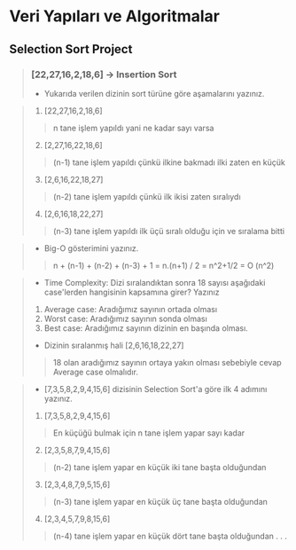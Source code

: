 # Veri Yapıları ve Algoritmalar

## Selection Sort Project

> ### [22,27,16,2,18,6] -> Insertion Sort
>
> - Yukarıda verilen dizinin sort türüne göre aşamalarını yazınız.

>   1. [22,27,16,2,18,6]         
>>  n tane işlem yapıldı yani ne kadar sayı varsa
>   2. [2,27,16,22,18,6]
>>  (n-1) tane işlem yapıldı çünkü ilkine bakmadı ilki zaten en küçük
>   3. [2,6,16,22,18,27]
>>  (n-2) tane işlem yapıldı çünkü ilk ikisi zaten sıralıydı
>   4. [2,6,16,18,22,27]
>>  (n-3) tane işlem yapıldı ilk üçü sıralı olduğu için ve sıralama bitti
>

> - Big-O gösterimini yazınız.
>> n + (n-1) + (n-2) + (n-3) + 1 = n.(n+1) / 2
> = n^2+1/2 = O (n^2)

> - Time Complexity: Dizi sıralandıktan sonra 18 sayısı aşağıdaki case'lerden hangisinin kapsamına girer? Yazınız
>
> 1. Average case: Aradığımız sayının ortada olması
> 2. Worst case: Aradığımız sayının sonda olması
> 3. Best case: Aradığımız sayının dizinin en başında olması.
>
> - Dizinin sıralanmış hali [2,6,16,18,22,27]
>> 18 olan aradığımız sayının ortaya yakın olması sebebiyle cevap Average case olmalıdır.

> - [7,3,5,8,2,9,4,15,6] dizisinin Selection Sort'a göre ilk 4 adımını yazınız.
> 1. [7,3,5,8,2,9,4,15,6] 
>> En küçüğü bulmak için n tane işlem yapar sayı kadar
> 2. [2,3,5,8,7,9,4,15,6]
>> (n-2) tane işlem yapar en küçük iki tane başta olduğundan
> 3. [2,3,4,8,7,9,5,15,6]
>> (n-3) tane işlem yapar en küçük üç tane başta olduğundan
> 4. [2,3,4,5,7,9,8,15,6]
>> (n-4) tane işlem yapar en küçük dört tane başta olduğundan
> . 
> .
> .